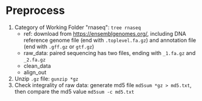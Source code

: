 # Preprocess

1. Category of Working Folder "rnaseq": `tree rnaseq`
   - ref: download from https://ensemblgenomes.org/, including DNA reference genome file (end with `.toplevel.fa.gz`) and annotation file (end with `.gff.gz` or `gtf.gz`)
   - raw_data: paired sequencing has two files, ending with `_1.fa.gz` and `_2.fa.gz`
   - clean_data
   - align_out
2. Unzip `.gz` file: `gunzip *gz` 
3. Check integrality of raw data: generate md5 file `md5sum *gz > md5.txt`, then compare the md5 value `md5sum -c md5.txt`

